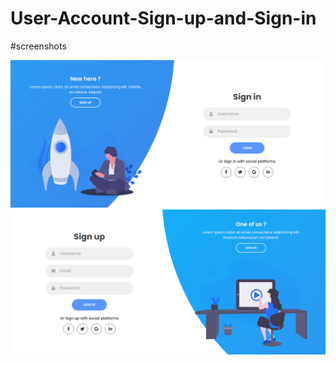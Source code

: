 # User-Account-Sign-up-and-Sign-in

#screenshots

![Signin](screenshots/login.png?raw=true "Signin page")
![Signup](screenshots/signup.png?raw=true "Signup page")

